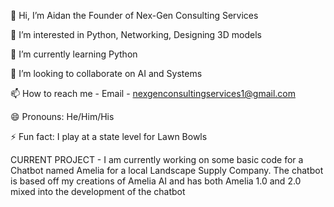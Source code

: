 👋 Hi, I’m Aidan the Founder of Nex-Gen Consulting Services

👀 I’m interested in Python, Networking, Designing 3D models

🌱 I’m currently learning Python

💞️ I’m looking to collaborate on AI and Systems

📫 How to reach me - Email - nexgenconsultingservices1@gmail.com

😄 Pronouns: He/Him/His

⚡ Fun fact: I play at a state level for Lawn Bowls


CURRENT PROJECT - I am currently working on some basic code for a Chatbot named Amelia
for a local Landscape Supply Company. The chatbot is based off my creations of Amelia AI 
and has both Amelia 1.0 and 2.0 mixed into the development of the chatbot
